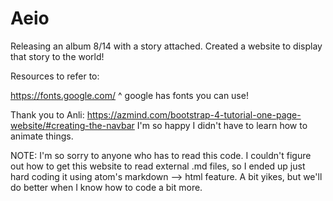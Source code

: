 # Aeio


Releasing an album 8/14 with a story attached. Created a website to display that story to the world!

Resources to refer to:

https://fonts.google.com/
^ google has fonts you can use!

Thank you to Anli: https://azmind.com/bootstrap-4-tutorial-one-page-website/#creating-the-navbar
I'm so happy I didn't have to learn how to animate things.

NOTE: I'm so sorry to anyone who has to read this code. I couldn't figure out how to get this website to read external .md files, so I ended up just hard coding it using atom's markdown --> html feature. A bit yikes, but we'll do better when I know how to code a bit more. 